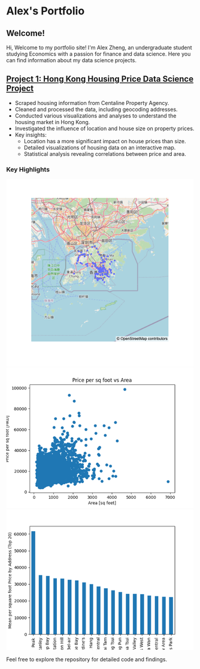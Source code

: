 # Alex's Portfolio

## Welcome!

Hi, Welcome to my portfolio site! I'm Alex Zheng, an undergraduate student studying Economics with a passion for finance and data science. Here you can find information about my data science projects.

## [Project 1: Hong Kong Housing Price Data Science Project](https://github.com/alexzheng123/Hong-Kong-Housing-Price)
- Scraped housing information from Centaline Property Agency.
- Cleaned and processed the data, including geocoding addresses.
- Conducted various visualizations and analyses to understand the housing market in Hong Kong.
- Investigated the influence of location and house size on property prices.
- Key insights:
  - Location has a more significant impact on house prices than size.
  - Detailed visualizations of housing data on an interactive map.
  - Statistical analysis revealing correlations between price and area.

### Key Highlights
<img src="images/map_figure.png" alt="Geographical Distribution of Housing Prices" width="500"/>

<img src="images/price_per_sq_foot_vs_area_scatter.png" alt="Price per Square Foot vs Area" width="500"/>

<img src="images/mean_price_per_sq_foot_by_area_top_20.png" alt="Top 20 Areas by Mean Price per Square Foot" width="500"/>

Feel free to explore the repository for detailed code and findings.